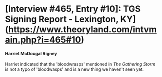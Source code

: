 # [Interview #465, Entry #10]: TGS Signing Report - Lexington, KY](https://www.theoryland.com/intvmain.php?i=465#10)

#### Harriet McDougal Rigney

Harriet indicated that the 'bloodwrasps' mentioned in
*The Gathering Storm*
is not a typo of 'bloodwasps' and is a new thing we haven't seen yet.

